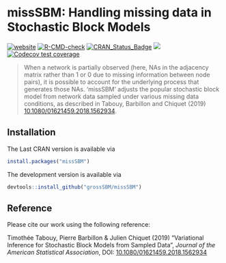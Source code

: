 
# missSBM: Handling missing data in Stochastic Block Models

<!-- badges: start -->

[![website](https://github.com/GrossSBM/missSBM/workflows/pkgdown/badge.svg)](https://grosssbm.github.io/missSBM/)
[![R-CMD-check](https://github.com/grosssbm/missSBM/workflows/R-CMD-check/badge.svg)](https://github.com/grosssbm/missSBM/actions)
[![CRAN\_Status\_Badge](http://www.r-pkg.org/badges/version/missSBM)](https://cran.r-project.org/package=missSBM)
[![](https://img.shields.io/github/last-commit/grossSBM/missSBM.svg)](https://github.com/GrossSBM/missSBM/commits/master)
[![Codecov test
coverage](https://codecov.io/gh/GrossSBM/missSBM/branch/master/graph/badge.svg)](https://codecov.io/gh/GrossSBM/missSBM?branch=master)

<!-- badges: end -->

> When a network is partially observed (here, NAs in the adjacency
> matrix rather than 1 or 0 due to missing information between node
> pairs), it is possible to account for the underlying process that
> generates those NAs. ‘missSBM’ adjusts the popular stochastic block
> model from network data sampled under various missing data conditions,
> as described in Tabouy, Barbillon and Chiquet (2019)
> [10.1080/01621459.2018.1562934](https://doi.org/10.1080/01621459.2018.1562934).

## Installation

The Last CRAN version is available via

``` r
install.packages("missSBM")
```

The development version is available via

``` r
devtools::install_github("grossSBM/missSBM")
```

## Reference

Please cite our work using the following reference:

Timothée Tabouy, Pierre Barbillon & Julien Chiquet (2019) “Variational
Inference for Stochastic Block Models from Sampled Data”, *Journal of
the American Statistical Association*, DOI:
[10.1080/01621459.2018.1562934](https://doi.org/10.1080/01621459.2018.1562934)
